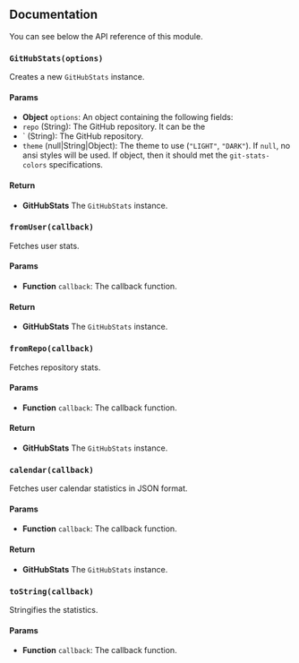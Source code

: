 ## Documentation

You can see below the API reference of this module.

### `GitHubStats(options)`
Creates a new `GitHubStats` instance.

#### Params
- **Object** `options`: An object containing the following fields:
 - `repo` (String): The GitHub repository. It can be the
 - ` (String): The GitHub repository.
 - `theme` (null|String|Object): The theme to use (`"LIGHT"`, `"DARK"`).
   If `null`, no ansi styles will be used. If object, then it should met
   the `git-stats-colors` specifications.

#### Return
- **GitHubStats** The `GitHubStats` instance.

### `fromUser(callback)`
Fetches user stats.

#### Params
- **Function** `callback`: The callback function.

#### Return
- **GitHubStats** The `GitHubStats` instance.

### `fromRepo(callback)`
Fetches repository stats.

#### Params
- **Function** `callback`: The callback function.

#### Return
- **GitHubStats** The `GitHubStats` instance.

### `calendar(callback)`
Fetches user calendar statistics in JSON format.

#### Params
- **Function** `callback`: The callback function.

#### Return
- **GitHubStats** The `GitHubStats` instance.

### `toString(callback)`
Stringifies the statistics.

#### Params
- **Function** `callback`: The callback function.

